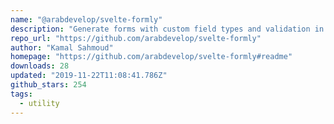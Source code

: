 ```yaml
---
name: "@arabdevelop/svelte-formly"
description: "Generate forms with custom field types and validation in Svelte."
repo_url: "https://github.com/arabdevelop/svelte-formly"
author: "Kamal Sahmoud"
homepage: "https://github.com/arabdevelop/svelte-formly#readme"
downloads: 28
updated: "2019-11-22T11:08:41.786Z"
github_stars: 254
tags: 
  - utility
---
```

